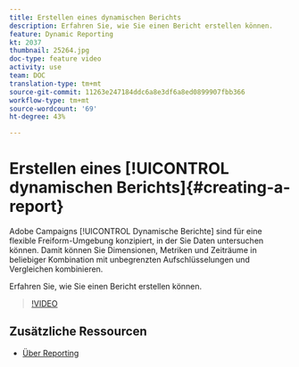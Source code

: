 ```yaml
---
title: Erstellen eines dynamischen Berichts
description: Erfahren Sie, wie Sie einen Bericht erstellen können.
feature: Dynamic Reporting
kt: 2037
thumbnail: 25264.jpg
doc-type: feature video
activity: use
team: DOC
translation-type: tm+mt
source-git-commit: 11263e247184ddc6a8e3df6a8ed0899907fbb366
workflow-type: tm+mt
source-wordcount: '69'
ht-degree: 43%

---
```



# Erstellen eines [!UICONTROL dynamischen Berichts]{#creating-a-report}

Adobe Campaigns [!UICONTROL Dynamische Berichte] sind für eine flexible Freiform-Umgebung konzipiert, in der Sie Daten untersuchen können. Damit können Sie Dimensionen, Metriken und Zeiträume in beliebiger Kombination mit unbegrenzten Aufschlüsselungen und Vergleichen kombinieren.

Erfahren Sie, wie Sie einen Bericht erstellen können.

>[!VIDEO](https://video.tv.adobe.com/v/25264/?quality=12)

## Zusätzliche Ressourcen

* [Über Reporting](https://docs.adobe.com/content/help/de-DE/campaign-standard/using/reporting/about-reporting/about-dynamic-reports.html)
